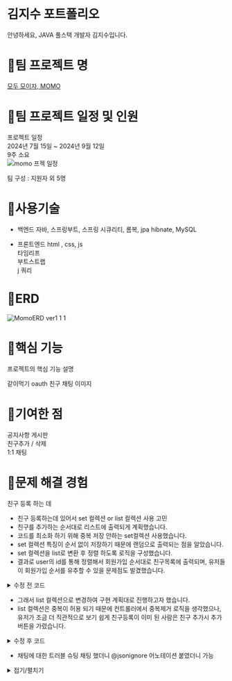 <h1>김지수 포트폴리오</h1>
안녕하세요, JAVA 풀스택 개발자 김지수입니다.

# 🚨팀 프로젝트 명
[모두 모이자, MOMO](http://momo2gather.com/member/welcome)

# 🚨팀 프로젝트 일정 및 인원
프로젝트 일정<br>
2024년 7월 15일 ~ 2024년 9월 12일 <br>
9주 소요 <br>
![momo 프젝 일정](https://github.com/user-attachments/assets/15151a42-95b9-4c11-b051-6695cd882b7c)

팀 구성 : 지원자 외 5명<br>
 

# 🚨사용기술
- 백엔드
자바, 스프링부트, 스프링 시큐리티, 롬복, jpa hibnate, MySQL<br>

- 프론트엔드
html , css, js<br>
타임리프<br>
부트스트랩<br>
j 쿼리 <br>

# 🚨ERD
![MomoERD ver1 1 1](https://github.com/user-attachments/assets/1f4de842-c053-4456-a8a7-f211ca36a0b4)



# 🚨핵심 기능
프로젝트의 핵심 기능 설명 <br>

같이먹기
oauth
친구
채팅 
이미지


# 🚨기여한 점
공지사항 게시판<br>
친구추가 / 삭제 <br>
1:1 채팅 <br>



# 🚨문제 해결 경험
친구 등록 하는 데 
- 친구 등록하는데 있어서 set 컬렉션 or list 컬렉션 사용 고민<br>
- 친구를 추가하는 순서대로 리스트에 출력되게 계획했습니다.
- 코드를 최소화 하기 위해 중복 저장 안하는 set컬렉션 사용했습니다.
- set 컬렉션 특징이 순서 없이 저장하기 때문에 랜덤으로 출력되는 점을 알았습니다.
- set 컬렉션을 list로 변환 후 정렬 하도록 로직을 구성했습니다.
- 결과로 user의 id를 통해 정렬해서 회원가입 순서대로 친구목록에 출력되며, 유저들이 회원가입 순서를 유추할 수 있을 문제점도 발겼했습니다.

<details>
 <summary>수정 전 코드</summary>


 ![스크린샷(19)](https://github.com/user-attachments/assets/2c41acef-0fe2-43bc-8aa9-72b304362fe1)

 
</details>

- 그래서 list 컬렉션으로 변경하여 구현 계획대로 진행하고자 했습니다.
- list 컬렉션은 중복이 허용 되기 때문에 컨트롤러에서 중복제거 로직을 생각했으나, 유저가 조금 더 직관적으로 보기 쉽게 친구등록이 이미 된 사람은 친구 추가시 추가버튼을 가렸습니다.
<details>
 <summary>수정 후 코드</summary>

 ## FriendService 클래스 수정 
 
 
    public void createFriend(String myid, Member friendMemeber) {		
      	Optional<Member> me = this.memberRepository.findBymemberid(myid); //내 아이디 저장
	 Member mymember = me.get(); //내 정보 가져와서 member 타입으로 객체 생성 
         mymember.getFriend().add(friendMemeber); //친구객체를 list 컬렉션에 저장 
	 this.memberRepository.save(mymember);
		 }
## Friend.html 


 
 <li class="nav-item dropdown">
	<a class="nav-link dropdown-toggle" data-bs-toggle="dropdown" href="#" role="button" aria-haspopup="true" aria-expanded="false" th:if="${freePosting.membernick != null}" th:text="${freePosting.membernick}"></a>
		<div sec:authorize="isAuthenticated()" th:if="${freePosting.author.memberid != null}">
			<div class="dropdown-menu" th:if="${#authentication.getPrincipal().getUsername != freePosting.author.memberid}">
				<a class="dropdown-item" href="#" data-bs-toggle="modal" th:attr="data-bs-target=${'#profile'+ freePosting.author.no}">프로필 보기</a>
				<a class="dropdown-item" th:if="${!#lists.contains(member.friend, freePosting.author) and #authentication.getPrincipal().getUsername() != freePosting.author.memberid}"
			th:href="@{|/friend/create/${freePosting.author.no}|}" onclick="alert('친구 추가 완료');">친구 추가</a>
			</div>
		</div>


</details>



- 채팅에 대한 트러블 슈팅
채팅 했더니 @jsonignore 어노테이션 붙였더니 가능

<details>
 <summary>접기/펼치기</summary>

 ## 접은 내용
 접은 내용
</details>

